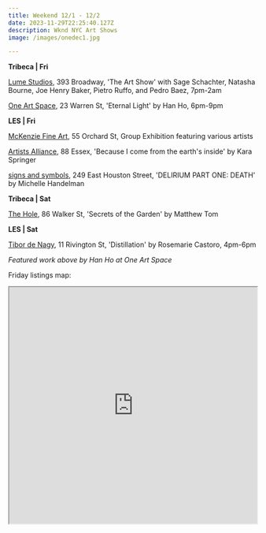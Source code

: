 ```yaml
---
title: Weekend 12/1 - 12/2
date: 2023-11-29T22:25:40.127Z
description: Wknd NYC Art Shows
image: /images/onedec1.jpg

---
```

**T﻿ribeca | Fri**

[Lume Studios](https://www.instagram.com/barlounyc), 393 Broadway, 'The Art Show' with Sage Schachter, Natasha Bourne, Joe Henry Baker, Pietro Ruffo, and Pedro Baez, 7pm-2am

[One Art Space](https://oneartspace.com/han-ho-eternal-light-november-26-december-4-2023/), 23 Warren St, 'Eternal Light' by Han Ho, 6pm-9pm

**L﻿ES | Fri**

[McKenzie Fine Art](http://www.mckenziefineart.com/), 55 Orchard St, Group Exhibition featuring various artists

[Artists Alliance](https://www.artistsallianceinc.org/because-i-come-from-the-earths-inside/), 88 Essex, 'Because I come from the earth's inside' by Kara Springer

[signs and symbols](https://www.signsandsymbols.art/exhibitions/delirium-part-one-death), 249 East Houston Street, 'DELIRIUM PART ONE: DEATH' by Michelle Handelman

**T﻿ribeca | Sat**

[T﻿he Hole](https://thehole.com/exhibitions/mathew-tom), 86 Walker St, 'Secrets of the Garden' by Matthew Tom

**L﻿ES | Sat**

[Tibor de Nagy](https://www.tibordenagy.com/), 11 Rivington St, 'Distillation' by Rosemarie Castoro, 4pm-6pm

*F﻿eatured work above by Han Ho at One Art Space* 

F﻿riday listings map:

<iframe src="https://www.google.com/maps/d/u/1/embed?mid=1Vw7DKOOyoiHGsgJP00BGmfTBpnpjA88&ehbc=2E312F" width="100%" height="480"></iframe>